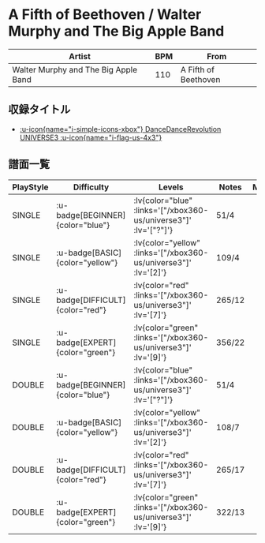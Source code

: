# A Fifth of Beethoven / Walter Murphy and The Big Apple Band

|Artist|BPM|From|
|------|---|----|
|Walter Murphy and The Big Apple Band|110|A Fifth of Beethoven|

## 収録タイトル

- [ :u-icon{name="i-simple-icons-xbox"} DanceDanceRevolution UNIVERSE3 :u-icon{name="i-flag-us-4x3"} ](/xbox360-us/universe3)

## 譜面一覧

|PlayStyle|Difficulty|Levels|Notes|Movie|
|---------|----------|------|-----|-----|
|SINGLE| :u-badge[BEGINNER]{color="blue"} | :lv{color="blue" :links='["/xbox360-us/universe3"]' :lv='["?"]'} |51/4||
|SINGLE| :u-badge[BASIC]{color="yellow"} | :lv{color="yellow" :links='["/xbox360-us/universe3"]' :lv='[2]'} |109/4||
|SINGLE| :u-badge[DIFFICULT]{color="red"} | :lv{color="red" :links='["/xbox360-us/universe3"]' :lv='[7]'} |265/12||
|SINGLE| :u-badge[EXPERT]{color="green"} | :lv{color="green" :links='["/xbox360-us/universe3"]' :lv='[9]'} |356/22||
|DOUBLE| :u-badge[BEGINNER]{color="blue"} | :lv{color="blue" :links='["/xbox360-us/universe3"]' :lv='["?"]'} |51/4||
|DOUBLE| :u-badge[BASIC]{color="yellow"} | :lv{color="yellow" :links='["/xbox360-us/universe3"]' :lv='[2]'} |108/7||
|DOUBLE| :u-badge[DIFFICULT]{color="red"} | :lv{color="red" :links='["/xbox360-us/universe3"]' :lv='[7]'} |265/17||
|DOUBLE| :u-badge[EXPERT]{color="green"} | :lv{color="green" :links='["/xbox360-us/universe3"]' :lv='[9]'} |322/13||
